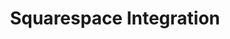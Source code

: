 ---
title: Squarespace Integration
integrationName: Squarespace
logo: squarespace-integration.png
slug: squarespace
highlights: |
    Referral SaaSquatch's Squarespace integration leverages your existing Squarespace website to install your referral program without editing any code.
keyFeatures:
 - Drag-and-Drop code snippet install
 - Leverage your existing Squarespace website
 - No editing of website code required
 - Completely configure your referral program through the SaaSquatch Portal.
moreInfo:
 - "[Squarespace Quickstart Guide](/guides/squarespace)"
 - "[Drag-and-Drop Integration Configuration](/guides/integration-quickstart)"
guideLink: /guides/squarespace
category: landingPage
template: intergrationLander.html
---